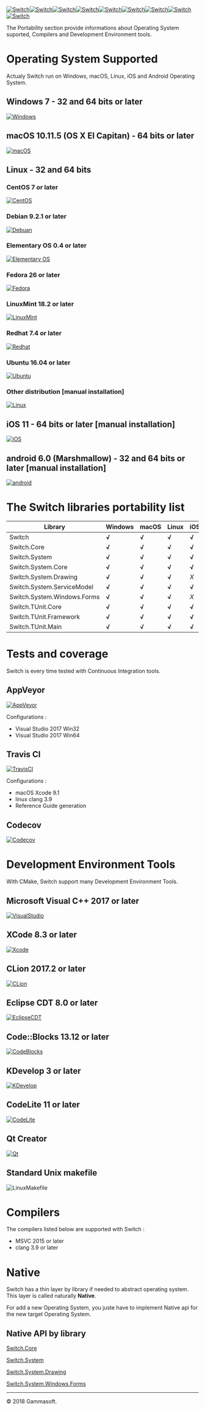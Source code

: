 [![Switch](../docs/Pictures/Menu/Switch.png)](Home.md)[![Switch](../docs/Pictures/Menu/Gallery.png)](Gallery.md)[![Switch](../docs/Pictures/Menu/Examples.png)](Examples.md)[![Switch](../docs/Pictures/Menu/Downloads.png)](Downloads.md)[![Switch](../docs/Pictures/Menu/Documentation.png)](Documentation.md)[![Switch](../docs/Pictures/Menu/Project.png)](https://sourceforge.net/projects/switchpro)[![Switch](../docs/Pictures/Menu/Sources.png)](https://github.com/gammasoft71/switch)[![Switch](../docs/Pictures/Menu/Contact.png)](Contact.md)[![Switch](../docs/Pictures/Menu/Gammasoft.png)](https://gammasoft71.wixsite.com/gammasoft)

The Portability section provide informations about Operating System suported, Compilers and Development Environment tools.

# Operating System Supported

Actualy Switch run on Windows, macOS, Linux, iOS and Android Operating System.

## Windows 7 - 32 and 64 bits or later

[![Windows](Pictures/OS/Windows.png)](https://microsoft.com/windows)

## macOS 10.11.5 (OS X El Capitan) - 64 bits or later

[![macOS](Pictures/OS/macOS.png)](https://apple.com/macos/)

## Linux - 32 and 64 bits

### CentOS 7 or later

[![CentOS](Pictures/OS/CentOS.png)](https://centos.org)

### Debian 9.2.1 or later

[![Debuan](Pictures/OS/Debian.png)](https://debian.org)

### Elementary OS 0.4 or later

[![Elementary OS](Pictures/OS/ElementaryOS.png)](https://elementary.io)

### Fedora 26 or later

[![Fedora](Pictures/OS/Fedora.png)](https://getfedora.org)

### LinuxMint 18.2 or later

[![LinuxMint](Pictures/OS/LinuxMint.png)](https://linuxmint.com)

### Redhat 7.4 or later

[![Redhat](Pictures/OS/Redhat.png)](https://redhat.com)

### Ubuntu 16.04 or later

[![Ubuntu](Pictures/OS/Ubuntu.png)](https://ubuntu.com)

### Other distribution [manual installation]

[![Linux](Pictures/OS/Linux.png)](https://linux.org)

## iOS 11 - 64 bits or later [manual installation]

[![iOS](Pictures/OS/iOS.png)](https://apple.com/ios)

## android 6.0 (Marshmallow) - 32 and 64 bits or later [manual installation]

[![android](Pictures/OS/Android.png)](https://android.com)

# The Switch libraries portability list

| Library                     | Windows | macOS | Linux | iOS   | Android |
|-----------------------------|---------|-------|-------|-------|---------|
| Switch                      | **√**   | **√** | **√** | **√** | **√**   |
| Switch.Core                 | **√**   | **√** | **√** | **√** | **√**   |
| Switch.System               | **√**   | **√** | **√** | **√** | **√**   |
| Switch.System.Core          | **√**   | **√** | **√** | **√** | **√**   |
| Switch.System.Drawing       | **√**   | **√** | **√** | *X*   | *X*     |
| Switch.System.ServiceModel  | **√**   | **√** | **√** | **√** | **√**   |
| Switch.System.Windows.Forms | **√**   | **√** | **√** | *X*   | *X*     |
| Switch.TUnit.Core           | **√**   | **√** | **√** | **√** | **√**   |
| Switch.TUnit.Framework      | **√**   | **√** | **√** | **√** | **√**   |
| Switch.TUnit.Main           | **√**   | **√** | **√** | **√** | **√**   |

# Tests and coverage

Switch is every time tested with Continuous Integration tools.

## AppVeyor

[![AppVeyor](Pictures/CI/AppVeyor.png)](https://ci.appveyor.com)

Configurations :

* Visual Studio 2017 Win32
* Visual Studio 2017 Win64

## Travis CI

[![TravisCI](Pictures/CI/TravisCI.png)](https://travis-ci.org)

Configurations :

* macOS Xcode 9.1
* linux clang 3.9
* Reference Guide generation

## Codecov

[![Codecov](Pictures/CI/Codecov.png)](https://codecov.io)

# Development Environment Tools

With CMake, Switch support many Development Environment Tools.

## Microsoft Visual C++ 2017 or later

[![VisualStudio](Pictures/DevTools/VisualStudio.png)](https://visualstudio.com)

## XCode 8.3 or later

[![Xcode](Pictures/DevTools/Xcode.png)](https://developer.apple.com/xcode)

## CLion 2017.2 or later

[![CLion](Pictures/DevTools/CLion.png)](https://jetbrains.com/clion)

## Eclipse CDT 8.0 or later

[![EclipseCDT](Pictures/DevTools/EclipseCDT.png)](https://eclipse.org/cdt)

## Code::Blocks 13.12 or later

[![CodeBlocks](Pictures/DevTools/CodeBlocks.png)](http://codeblocks.org)

## KDevelop 3 or later

[![KDevelop](Pictures/DevTools/KDevelop.png)](https://kdevelop.org)

## CodeLite 11 or later

[![CodeLite](Pictures/DevTools/CodeLite.png)](https://codelite.org)

## Qt Creator

[![Qt](Pictures/DevTools/QtCreator.png)](https://qt.io)

## Standard Unix makefile

![LinuxMakefile](Pictures/DevTools/LinuxMakefile.png)

# Compilers

The compilers listed below are supported with Switch :

* MSVC 2015 or later
* clang 3.9 or later 
<!--* GCC 6 or later-->

# Native

Switch has a thin layer by library if needed to abstract operating system. This layer is called naturally **Native**.

For add a new Operating System, you juste have to implement Native api for the new target Operating System.

## Native API by library

[Switch.Core](../src/Switch.Core/src/Native/Api.hpp)

[Switch.System](../src/Switch.System/src/Native/Api.hpp)

[Switch.System.Drawing](../src/Switch.System.Drawing/src/Native/Api.hpp)

[Switch.System.Windows.Forms](../src/Switch.System.Windows.Forms/src/Native/Api.hpp)

______________________________________________________________________________________________

© 2018 Gammasoft.

